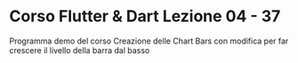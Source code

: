 # Corso Flutter & Dart Lezione 04 - 37
Programma demo del corso 
Creazione delle Chart Bars
con modifica per far crescere il livello della barra dal basso